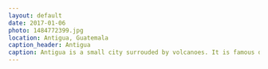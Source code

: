 ```yaml
---
layout: default
date: 2017-01-06
photo: 1484772399.jpg
location: Antigua, Guatemala
caption_header: Antigua
caption: Antigua is a small city surrouded by volcanoes. It is famous due to its Spanish colonial buildings. The city is very pretty but so touristy, I don't see why people would actually stay there...
---
```

